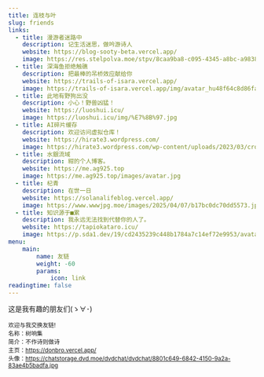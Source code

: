 ```yaml
---
title: 连枝与叶
slug: friends
links:
  - title: 漫游者迷路中
    description: 记生活迷思，做吟游诗人
    website: https://blog-sooty-beta.vercel.app/
    image: https://res.stelpolva.moe/stpv/8caa9ba8-c095-4345-a8bc-a9838a2fb6b1.webp
  - title: 深海鱼拒绝触礁
    description: 把最棒的吊桥效应献给你
    website: https://trails-of-isara.vercel.app/
    image: https://trails-of-isara.vercel.app/img/avatar_hu48f64c8d86fa41173b12f4da09770394_14255_300x0_resize_box_3.png
  - title: 此地有野狗出没
    description: 小心！野兽凶猛！
    website: https://luoshui.icu/
    image: https://luoshui.icu/img/%E7%8B%97.jpg
  - title: AI碎片缓存     
    description: 欢迎访问虚拟仓库！  
    website: https://hirate3.wordpress.com/
    image: https://hirate3.wordpress.com/wp-content/uploads/2023/03/cropped-e5b18fe5b995e688aae59bbe2409.png?w=150&h=136
  - title: 水銀流域
    description: 紺的个人博客。
    website: https://me.ag925.top
    image: https://me.ag925.top/images/avatar.jpg
  - title: 杞青
    description: 在世一日
    website: https://solanalifeblog.vercel.app/
    image: https://www.wwwjpg.moe/images/2025/04/07/b17bc0dc70dd5573.jpg
  - title: 知识源于■累
    description: 我永远无法找到代替你的人了。
    website: https://tapiokataro.icu/
    image: https://p.sda1.dev/19/cd2435239c448b1784a7c14ef72e9953/avatar.png
menu:
    main: 
        name: 友链
        weight: -60
        params:
            icon: link
readingtime: false
---
```


这是我有趣的朋友们(ゝ∀･)

<small>欢迎与我交换友链!<br>名称：树响集<br>
简介：不作诗则做诗<br>主页：https://donbro.vercel.app/<br>头像：https://chatstorage.dvd.moe/dvdchat/dvdchat/8801c649-6842-4150-9a2a-83ae4b5badfa.jpg</small>